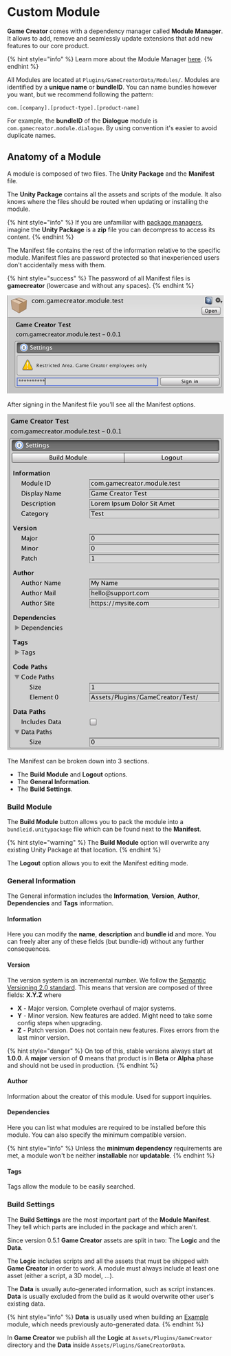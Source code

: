 # Custom Module

**Game Creator** comes with a dependency manager called **Module Manager**. It allows to add, remove and seamlessly update extensions that add new features to our core product.

{% hint style="info" %}
Learn more about the Module Manager [here](../tools/module-manager.md).
{% endhint %}

All Modules are located at `Plugins/GameCreatorData/Modules/`. Modules are identified by a **unique name** or **bundleID**. You can name bundles however you want, but we recommend following the pattern:

```text
com.[company].[product-type].[product-name]
```

For example, the **bundleID** of the **Dialogue** module is `com.gamecreator.module.dialogue`. By using convention it's easier to avoid duplicate names. 

## Anatomy of a Module

A module is composed of two files. The **Unity Package** and the **Manifest** file.

The **Unity Package** contains all the assets and scripts of the module. It also knows where the files should be routed when updating or installing the module.

{% hint style="info" %}
If you are unfamiliar with [package managers](https://en.wikipedia.org/wiki/Package_manager), imagine the **Unity Package** is a **zip** file you can decompress to access its content.
{% endhint %}

The Manifest file contains the rest of the information relative to the specific module. Manifest files are password protected so that inexperienced users don't accidentally mess with them.

{% hint style="success" %}
The password of all Manifest files is **gamecreator** \(lowercase and without any spaces\).
{% endhint %}

![\(Example of Manifest file\)](../../.gitbook/assets/custom-mm-manifest.png)

After signing in the Manifest file you'll see all the Manifest options.

![\(Custom Manifest file with testing values\)](../../.gitbook/assets/custom-mm-manifest-file.png)

The Manifest can be broken down into 3 sections.

* The **Build Module** and **Logout** options.
* The **General Information**.
* The **Build Settings**.

### Build Module

The **Build Module** button allows you to pack the module into a `bundleid.unitypackage` file which can be found next to the **Manifest**.

{% hint style="warning" %}
The **Build Module** option will overwrite any existing Unity Package at that location.
{% endhint %}

The **Logout** option allows you to exit the Manifest editing mode.

### General Information

The General information includes the **Information**, **Version**, **Author**, **Dependencies** and **Tags** information.

#### Information

Here you can modify the **name**, **description** and **bundle id** and more. You can freely alter any of these fields \(but bundle-id\) without any further consequences.

#### Version

The version system is an incremental number. We follow the [Semantic Versioning 2.0 standard](https://semver.org/). This means that version are composed of three fields: **X.Y.Z** where

* **X** - Major version. Complete overhaul of major systems.
* **Y** - Minor version. New features are added. Might need to take some config steps when upgrading.
* **Z** - Patch version. Does not contain new features. Fixes errors from the last minor version.

{% hint style="danger" %}
On top of this, stable versions always start at **1.0.0**. A **major** version of **0** means that product is in **Beta** or **Alpha** phase and should not be used in production.
{% endhint %}

#### Author

Information about the creator of this module. Used for support inquiries.

#### Dependencies

Here you can list what modules are required to be installed before this module. You can also specify the minimum compatible version.

{% hint style="info" %}
Unless the **minimum dependency** requirements are met, a module won't be neither **installable** nor **updatable**.
{% endhint %}

#### Tags

Tags allow the module to be easily searched.

### Build Settings

The **Build Settings** are the most important part of the **Module Manifest**. They tell which parts are included in the package and which aren't.

Since version 0.5.1 **Game Creator** assets are split in two: The **Logic** and the **Data**.

The **Logic** includes scripts and all the assets that must be shipped with **Game Creator** in order to work. A module must always include at least one asset \(either a script, a 3D model, ...\).

The **Data** is usually auto-generated information, such as script instances. **Data** is usually excluded from the build as it would overwrite other user's existing data.

{% hint style="info" %}
**Data** is usually used when building an [Example](https://store.gamecreator.io/?tags=examples) module, which needs previously auto-generated data.
{% endhint %}

In **Game Creator** we publish all the **Logic** at `Assets/Plugins/GameCreator` directory and the **Data** inside `Assets/Plugins/GameCreatorData`.

